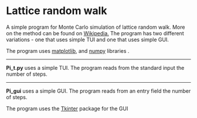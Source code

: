 # Lattice random walk

A simple program for Monte Carlo simulation of lattice random walk. More on the method can be found on [Wikipedia.](https://en.wikipedia.org/wiki/Random_walk "Random walk") The program has two different variations - one that uses simple TUI and one that uses simple GUI.


The program uses [matplotlib](https://matplotlib.org/), and [numpy](http://www.numpy.org/) libraries .


-------------------------------------------------------------------------------------
**Pi_t.py** uses a simple TUI. The program reads from the standard input the number of steps.

-------------------------------------------------------------------------------------
**Pi_gui** uses a simple GUI. The program reads from an entry field the number of steps.

The program uses the [Tkinter](https://wiki.python.org/moin/TkInter) package for the GUI

